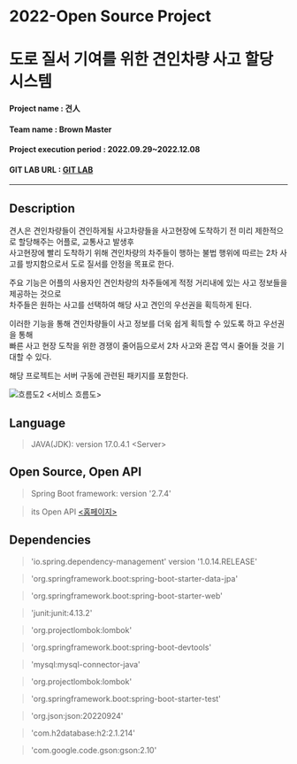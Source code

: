 # 2022-Open Source Project
# 도로 질서 기여를 위한 견인차량 사고 할당 시스템 
#### Project name : 견人
#### Team name : Brown Master
#### Project execution period : 2022.09.29~2022.12.08
#### GIT LAB URL : [GIT LAB](https://github.com/Brown-master/Core-Repository)
-----------------------
## Description
견人은 견인차량들이 견인하게될 사고차량들을 사고현장에 도착하기 전 미리 제한적으로 할당해주는 어플로, 교통사고 발생후   
사고현장에 빨리 도착하기 위해 견인차량의 차주들이 행하는 불법 행위에 따르는 2차 사고를 방지함으로서 도로 질서를 안정을 목표로 한다.

주요 기능은 어플의 사용자인 견인차량의 차주들에게 적정 거리내에 있는 사고 정보들을 제공하는 것으로  
차주들은 원하는 사고를 선택하여 해당 사고 견인의 우선권을 획득하게 된다. 

이러한 기능을 통해 견인차량들이 사고 정보를 더욱 쉽게 획득할 수 있도록 하고 우선권을 통해  
빠른 사고 현장 도착을 위한 경쟁이 줄어듬으로서 2차 사고와 혼잡 역시 줄어들 것을 기대할 수 있다. 

해당 프로젝트는 서버 구동에 관련된 패키지를 포함한다.



![흐름도2](https://user-images.githubusercontent.com/69377952/206194451-aa4ad0e0-71d3-4797-a402-052e6fa513de.png)
\<서비스 흐름도\>

## Language
> JAVA(JDK): version 17.0.4.1 \<Server\>

## Open Source, Open API
>Spring Boot framework: version '2.7.4'

>its Open API [<홈페이지>](https://www.its.go.kr/opendata/opendataList?service=event)


## Dependencies
> 'io.spring.dependency-management' version '1.0.14.RELEASE'

> 'org.springframework.boot:spring-boot-starter-data-jpa'

> 'org.springframework.boot:spring-boot-starter-web'

> 'junit:junit:4.13.2'

> 'org.projectlombok:lombok'

> 'org.springframework.boot:spring-boot-devtools'

> 'mysql:mysql-connector-java'

> 'org.projectlombok:lombok'

> 'org.springframework.boot:spring-boot-starter-test'

> 'org.json:json:20220924'

> 'com.h2database:h2:2.1.214'

> 'com.google.code.gson:gson:2.10'
